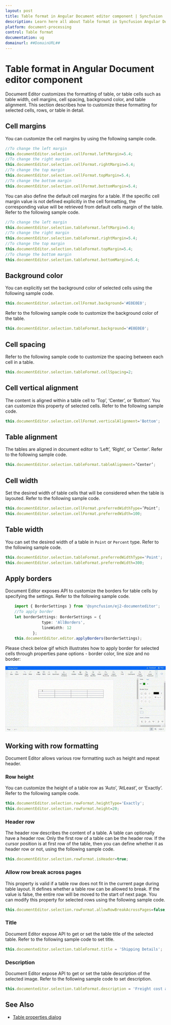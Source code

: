 ```yaml
---
layout: post
title: Table format in Angular Document editor component | Syncfusion
description: Learn here all about Table format in Syncfusion Angular Document editor component of Syncfusion Essential JS 2 and more.
platform: document-processing
control: Table format 
documentation: ug
domainurl: ##DomainURL##
---
```


# Table format in Angular Document editor component

Document Editor customizes the formatting of table, or table cells such as table width, cell margins, cell spacing, background color, and table alignment. This section describes how to customize these formatting for selected cells, rows, or table in detail.

## Cell margins

You can customize the cell margins by using the following sample code.

```typescript
//To change the left margin
this.documentEditor.selection.cellFormat.leftMargin=5.4;
//To change the right margin
this.documentEditor.selection.cellFormat.rightMargin=5.4;
//To change the top margin
this.documentEditor.selection.cellFormat.topMargin=5.4;
//To change the bottom margin
this.documentEditor.selection.cellFormat.bottomMargin=5.4;
```

You can also define the default cell margins for a table. If the specific cell margin value is not defined explicitly in the cell formatting, the corresponding value will be retrieved from default cells margin of the table. Refer to the following sample code.

```typescript
//To change the left margin
this.documentEditor.selection.tableFormat.leftMargin=5.4;
//To change the right margin
this.documentEditor.selection.tableFormat.rightMargin=5.4;
//To change the top margin
this.documentEditor.selection.tableFormat.topMargin=5.4;
//To change the bottom margin
this.documentEditor.selection.tableFormat.bottomMargin=5.4;
```

## Background color

You can explicitly set the background color of selected cells using the following sample code.

```typescript
this.documentEditor.selection.cellFormat.background='#E0E0E0';
```

Refer to the following sample code to customize the background color of the table.

```typescript
this.documentEditor.selection.tableFormat.background='#E0E0E0';
```

## Cell spacing

Refer to the following sample code to customize the spacing between each cell in a table.

```typescript
this.documentEditor.selection.tableFormat.cellSpacing=2;
```

## Cell vertical alignment

The content is aligned within a table cell to ‘Top’, ‘Center’, or ‘Bottom’. You can customize this property of selected cells. Refer to the following sample code.

```typescript
this.documentEditor.selection.cellFormat.verticalAlignment='Bottom';
```

## Table alignment

The tables are aligned in document editor to ‘Left’, ‘Right’, or ‘Center’. Refer to the following sample code.

```typescript
this.documentEditor.selection.tableFormat.tableAlignment=’Center’;
```

## Cell width

Set the desired width of table cells that will be considered when the table is layouted. Refer to the following sample code.

```typescript
this.documentEditor.selection.cellFormat.preferredWidthType=’Point’;
this.documentEditor.selection.cellFormat.preferredWidth=100;
```

## Table width

You can set the desired width of a table in `Point` or `Percent` type. Refer to the following sample code.

```typescript
this.documentEditor.selection.tableFormat.preferredWidthType='Point';
this.documentEditor.selection.tableFormat.preferredWidth=300;
```

## Apply borders

Document Editor exposes API to customize the borders for table cells by specifying the settings. Refer to the following sample code.

```typescript
    import { BorderSettings } from '@syncfusion/ej2-documenteditor';
    //To apply border
    let borderSettings: BorderSettings = {
                type: 'AllBorders',
                lineWidth: 12
            };
    this.documentEditor.editor.applyBorders(borderSettings);
```

Please check below gif which illustrates how to apply border for selected cells through properties pane options - border color, line size and no border:

![ApplyBorderToSelectedCell_viaPropertiesPane](images/ApplyBorderToSelectedCell_viaPropertiesPane.gif)

## Working with row formatting

Document Editor allows various row formatting such as height and repeat header.

### Row height

You can customize the height of a table row as ‘Auto’, ‘AtLeast’, or ‘Exactly’. Refer to the following sample code.

```typescript
this.documentEditor.selection.rowFormat.heightType='Exactly';
this.documentEditor.selection.rowFormat.height=20;
```

### Header row

The header row describes the content of a table. A table can optionally have a header row. Only the first row of a table can be the header row. If the cursor position is at first row of the table, then you can define whether it as header row or not, using the following sample code.

```typescript
this.documentEditor.selection.rowFormat.isHeader=true;
```

### Allow row break across pages

This property is valid if a table row does not fit in the current page during table layout. It defines whether a table row can be allowed to break. If the value is false, the entire row will be moved to the start of next page. You can modify this property for selected rows using the following sample code.

```typescript
this.documentEditor.selection.rowFormat.allowRowBreakAcrossPages=false;
```

### Title

Document Editor expose API to get or set the table title of the selected table. Refer to the following sample code to set title.

```typescript
this.documenteditor.selection.tableFormat.title = 'Shipping Details';
```

### Description

Document Editor expose API to get or set the table description of the selected image. Refer to the following sample code to set description.

```typescript
this.documenteditor.selection.tableFormat.description = 'Freight cost and shipping details';
```

## See Also

* [Table properties dialog](../document-editor/dialog#table-properties-dialog)
